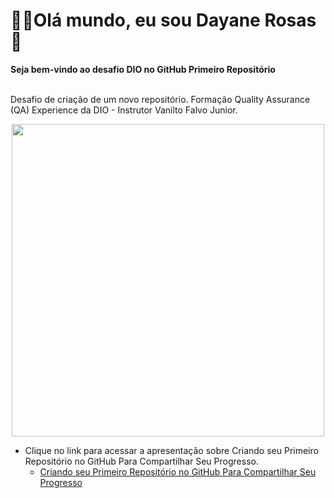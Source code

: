 <div>
  <h1 align="left">
  👋🏼Olá mundo, eu sou Dayane Rosas🥰
  </h1>
  </div>

<div align='left'>
  <b> Seja bem-vindo ao desafio DIO no GitHub Primeiro Repositório </b>
</div><br>

  <p align="left">
    Desafio de criação  de um novo repositório. Formação Quality Assurance (QA) Experience da DIO - Instrutor Vanilto Falvo Junior.
<p align="left">

  </div>
<div align="center">
  <a href="https://github.com/dayane-rosas">
    <img src="welcome.gif" width="500">
  </a>
</div>


- Clique no link para acessar a apresentação sobre Criando seu Primeiro Repositório no GitHub Para Compartilhar Seu Progresso. 
  - <a href='https://drive.google.com/file/d/1IZu0qohv1JOmxjEra1lknDiiStU68bl4/view'>Criando seu Primeiro Repositório no GitHub Para Compartilhar Seu Progresso </a>
